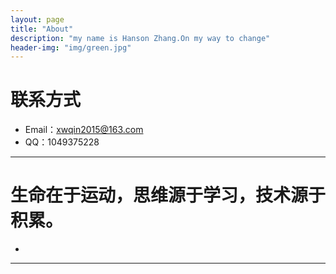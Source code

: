 ```yaml
---
layout: page
title: "About"
description: "my name is Hanson Zhang.On my way to change"
header-img: "img/green.jpg"
---
```





# 联系方式

*   Email：xwqin2015@163.com
*   QQ：1049375228

* * *






# 生命在于运动，思维源于学习，技术源于积累。

*   

* * *
